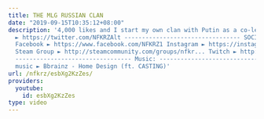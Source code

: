 ```yaml
---
title: THE MLG RUSSIAN CLAN
date: "2019-09-15T10:35:12+08:00"
description: '4,000 likes and I start my own clan with Putin as a co-leader Twitter
  ► https://twitter.com/NFKRZAlt --------------------------------- SOCIAL MEDIA LINKS:
  Facebook ► https://www.facebook.com/NFKRZ1 Instagram ► https://instagram.com/roman_nfkrz/
  Steam Group ► http://steamcommunity.com/groups/nfkr... Twitch ► http://www.twitch.tv/nfkrz
  --------------------------------- Music: --------------------------------- Outro
  music ► Bbrainz - Home Design (ft. CASTING)'
url: /nfkrz/esbXg2KzZes/
providers:
  youtube:
    id: esbXg2KzZes
type: video
---
```

